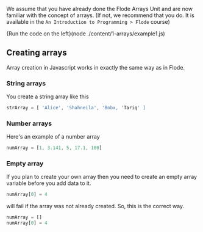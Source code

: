 We assume that you have already done the Flode Arrays Unit and are now familiar with the concept of arrays. (If not, we recommend that you do. It is available in the `An Introduction to Programming > Flode` course)

{Run the code on the left}(node ./content/1-arrays/example1.js)

## Creating arrays
Array creation in Javascript works in exactly the same way as in Flode. 

### String arrays
You create a string array like this

```javascript
strArray = [ 'Alice', 'Shahneila', 'Bobx, 'Tariq' ]
```

### Number arrays
Here's an example of a number array

```javascript
numArray = [1, 3.141, 5, 17.1, 100]
```

### Empty array
If you plan to create your own array then you need to create an empty array variable before you add data to it.

```javascript
numArray[0] = 4
```

will fail if the array was not already created. So, this is the correct way.

```javascript
numArray = []
numArray[0] = 4
```

